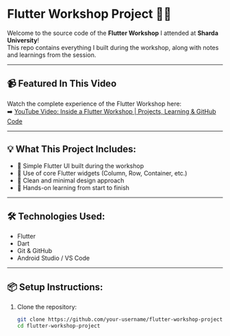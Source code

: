 # Flutter Workshop Project 🧑‍💻

Welcome to the source code of the **Flutter Workshop** I attended at **Sharda University**!  
This repo contains everything I built during the workshop, along with notes and learnings from the session.

---

## 📹 Featured In This Video  
Watch the complete experience of the Flutter Workshop here:  
➡️ [YouTube Video: Inside a Flutter Workshop | Projects, Learning & GitHub Code](https://www.youtube.com/your-video-link)

---

## 💡 What This Project Includes:
- 📱 Simple Flutter UI built during the workshop
- 🧱 Use of core Flutter widgets (Column, Row, Container, etc.)
- 🎨 Clean and minimal design approach
- 🚀 Hands-on learning from start to finish

---

## 🛠️ Technologies Used:
- Flutter
- Dart
- Git & GitHub
- Android Studio / VS Code

---

## 📦 Setup Instructions:
1. Clone the repository:
   ```bash
   git clone https://github.com/your-username/flutter-workshop-project.git
   cd flutter-workshop-project
